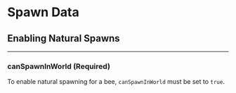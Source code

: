 # **Spawn Data**

## **Enabling Natural Spawns**
***

### **canSpawnInWorld** (Required)

To enable natural spawning for a bee, `canSpawnInWorld` must be set to `true`.
<!--stackedit_data:
eyJoaXN0b3J5IjpbMTkyODk1NzIwNywxNjg0NjMzMDcxXX0=
-->